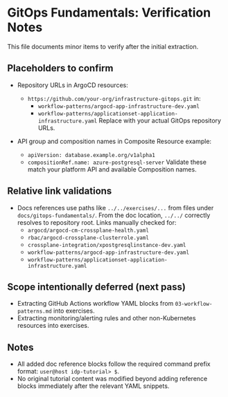 # GitOps Fundamentals: Verification Notes

This file documents minor items to verify after the initial extraction.

## Placeholders to confirm

- Repository URLs in ArgoCD resources:
  - `https://github.com/your-org/infrastructure-gitops.git` in:
    - `workflow-patterns/argocd-app-infrastructure-dev.yaml`
    - `workflow-patterns/applicationset-application-infrastructure.yaml`
  Replace with your actual GitOps repository URLs.

- API group and composition names in Composite Resource example:
  - `apiVersion: database.example.org/v1alpha1`
  - `compositionRef.name: azure-postgresql-server`
  Validate these match your platform API and available Composition names.

## Relative link validations

- Docs references use paths like `../../exercises/...` from files under `docs/gitops-fundamentals/`. From the doc location, `../../` correctly resolves to repository root. Links manually checked for:
  - `argocd/argocd-cm-crossplane-health.yaml`
  - `rbac/argocd-crossplane-clusterrole.yaml`
  - `crossplane-integration/xpostgresqlinstance-dev.yaml`
  - `workflow-patterns/argocd-app-infrastructure-dev.yaml`
  - `workflow-patterns/applicationset-application-infrastructure.yaml`

## Scope intentionally deferred (next pass)

- Extracting GitHub Actions workflow YAML blocks from `03-workflow-patterns.md` into exercises.
- Extracting monitoring/alerting rules and other non-Kubernetes resources into exercises.

## Notes

- All added doc reference blocks follow the required command prefix format: `user@host idp-tutorial> $`.
- No original tutorial content was modified beyond adding reference blocks immediately after the relevant YAML snippets.
